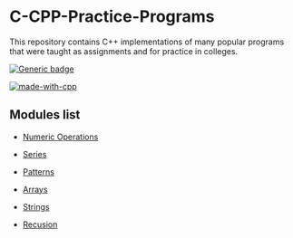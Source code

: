 # C-CPP-Practice-Programs

This repository contains C++ implementations of many popular programs that were taught as assignments and for practice in colleges.

[![Generic badge](https://img.shields.io/badge/Program%20Count-71-<COLOR>.svg)](https://shields.io/)

[![made-with-cpp](https://img.shields.io/badge/Made%20with-C++-blue.svg)]()

## Modules list

* [Numeric Operations](/Numeric&#32;Operations/)
* [Series](/Series/)

* [Patterns](/Patterns/)

* [Arrays](/Arrays/)

* [Strings](/String&#32;Operations/)

* [Recusion](/Recursion/)
